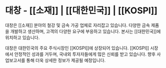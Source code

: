 # 대창 - [[소재]] | [[대한민국]] | [[KOSPI]]

대창은 [[소재]] 분야의 철강 및 금속 가공 업체로 자리잡고 있습니다. 다양한 금속 제품을 개발하고 생산하며, 고객의 다양한 요구에 부응하고 있습니다. 본사는 [[대한민국]]에 위치하고 있습니다.

대창은 대한민국의 주요 주식시장인 [[KOSPI]]에 상장되어 있습니다. [[KOSPI]] 시장에서 안정적인 성과를 거두며, 국내외 투자자들에게 많은 신뢰를 받고 있습니다. 향후 사업보고서를 통해 더욱 상세한 정보가 제공될 예정입니다.
